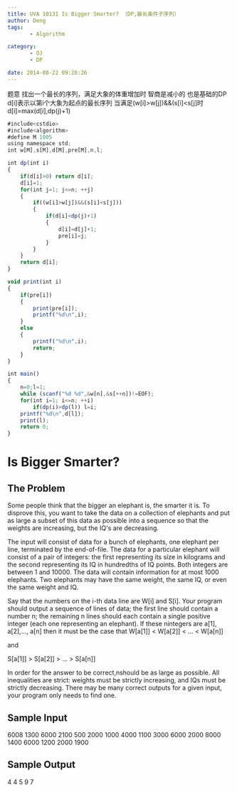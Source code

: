 ```yaml
---
title: UVA 10131 Is Bigger Smarter? （DP,最长条件子序列）
author: Deng
tags: 
       - Algorithm

category: 
       - OJ
       - DP

date: 2014-08-22 09:28:26
---
```

题意 找出一个最长的序列，满足大象的体重增加时 智商是减小的
也是基础的DP d[i]表示以第i个大象为起点的最长序列 当满足(w[i]>w[j])&&(s[i]<s[j]时 d[i]=max(d[i],dp(j)+1)

```js 
#include<cstdio>
#include<algorithm>
#define M 1005
using namespace std;
int w[M],s[M],d[M],pre[M],n,l;

int dp(int i)
{
    if(d[i]>0) return d[i];
    d[i]=1;
    for(int j=1; j<=n; ++j)
    {
        if((w[i]>w[j])&&(s[i]<s[j]))
        {
            if(d[i]<dp(j)+1)
            {
                d[i]=d[j]+1;
                pre[i]=j;
            }
        }
    }
    return d[i];
}

void print(int i)
{
    if(pre[i])
    {
        print(pre[i]);
        printf("%d\n",i);
    }
    else
    {
        printf("%d\n",i);
        return;
    }
}

int main()
{
    n=0;l=1;
    while (scanf("%d %d",&w[n],&s[++n])!=EOF);
    for(int i=1; i<=n; ++i)
        if(dp(i)>dp(l)) l=i;
    printf("%d\n",d[l]);
    print(l);
    return 0;
}
```

# Is Bigger Smarter?

## The Problem

Some people think that the bigger an elephant is, the smarter it is. To disprove this, you want to take the data on a collection of elephants and put as large a subset of this data as possible into a sequence so that the weights are increasing, but the IQ's are decreasing.

The input will consist of data for a bunch of elephants, one elephant per line, terminated by the end-of-file. The data for a particular elephant will consist of a pair of integers: the first representing its size in kilograms and the second representing its IQ in hundredths of IQ points. Both integers are between 1 and 10000. The data will contain information for at most 1000 elephants. Two elephants may have the same weight, the same IQ, or even the same weight and IQ.

Say that the numbers on the i-th data line are W[i] and S[i]. Your program should output a sequence of lines of data; the first line should contain a number n; the remaining n lines should each contain a single positive integer (each one representing an elephant). If these nintegers are a[1], a[2],..., a[n] then it must be the case that
W[a[1]] < W[a[2]] < ... < W[a[n]]

and

S[a[1]] > S[a[2]] > ... > S[a[n]]

In order for the answer to be correct,nshould be as large as possible. All inequalities are strict: weights must be strictly increasing, and IQs must be strictly decreasing. There may be many correct outputs for a given input, your program only needs to find one.

## Sample Input

6008 1300 6000 2100 500 2000 1000 4000 1100 3000 6000 2000 8000 1400 6000 1200 2000 1900

## Sample Output

4 4 5 9 7
